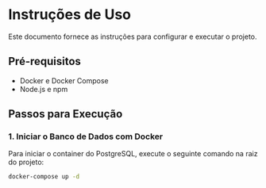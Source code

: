 # Instruções de Uso

Este documento fornece as instruções para configurar e executar o projeto.

## Pré-requisitos

- Docker e Docker Compose
- Node.js e npm

## Passos para Execução

### 1. Iniciar o Banco de Dados com Docker

Para iniciar o container do PostgreSQL, execute o seguinte comando na raiz do projeto:

```bash
docker-compose up -d